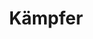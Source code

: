 ---
layout: home
title: Kämpfer
categories:
  - mainclass
next_class:
  - Champion
  - Kampfmeister
  - Magieritter
  - Kavalier
  - Magieschütze
  - Samurai
  - Psi-Klinge
  - Runenritter
---